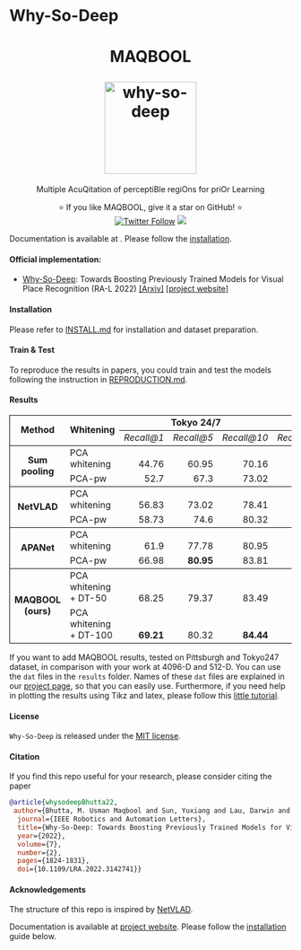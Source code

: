 # Why-So-Deep

<h1 align="center">
  <p align="center">MAQBOOL</p>
  <a href="https://usmanmaqbool.github.io/why-so-deep"><img src="https://usmanmaqbool.github.io/assets/images/maqbool/maqbool.png" alt="why-so-deep" style="height: 164px;"></a>
  
</h1>
<p align="center">Multiple AcuQitation of perceptiBle regiOns for priOr Learning </p>
<p align="center">
  ⭐️ If you like MAQBOOL, give it a star on GitHub! ⭐️
  <br>
  <a href="https://twitter.com/MUsmanMBhutta"><img src="https://img.shields.io/twitter/follow/MUsmanMBhutta.svg?style=social" alt="Twitter Follow" /></a>
  <a href="#license"><img src="https://img.shields.io/github/license/sourcerer-io/hall-of-fame.svg?colorB=ff0000"></a>
</p>

Documentation is available at . Please follow the [installation](docs/INSTALL.md).

#### Official implementation:
* [Why-So-Deep](https://usmanmaqbool.github.io/why-so-deep): Towards Boosting Previously Trained Models for Visual Place Recognition (RA-L 2022) [[Arxiv]](https://arxiv.org/abs/2201.03212) [[project website](https://usmanmaqbool.github.io/why-so-deep)]

#### Installation

Please refer to [INSTALL.md](docs/INSTALL.md) for installation and dataset preparation.

#### Train & Test

To reproduce the results in papers, you could train and test the models following the instruction in [REPRODUCTION.md](docs/REPRODUCTION.md).
#### Results


<table cellspacing="0" border="0">
	<colgroup width="118"></colgroup>
	<colgroup width="157"></colgroup>
	<colgroup width="77"></colgroup>
	<colgroup width="69"></colgroup>
	<colgroup width="76"></colgroup>
	<colgroup width="95"></colgroup>
	<colgroup width="69"></colgroup>
	<colgroup width="76"></colgroup>
	<tr>
		<td style="border-top: 1px solid #000000; border-bottom: 1px solid #000000; border-left: 1px solid #000000" rowspan=2 height="34" align="center" valign=middle><b>Method</b></td>
		<td style="border-top: 1px solid #000000; border-bottom: 1px solid #000000" rowspan=2 align="center" valign=middle><b>Whitening</b></td>
		<td style="border-top: 1px solid #000000; border-bottom: 1px solid #000000" colspan=3 align="center" valign=middle><b>Tokyo 24/7</b></td>
		<td style="border-top: 1px solid #000000; border-bottom: 1px solid #000000; border-right: 1px solid #000000" colspan=3 align="center" valign=middle><b>Pitts250k-test</b></td>
		</tr>
	<tr>
		<td style="border-bottom: 1px solid #000000" align="left" valign=bottom><i>Recall@1</i></td>
		<td style="border-bottom: 1px solid #000000" align="left" valign=bottom><i>Recall@5</i></td>
		<td style="border-bottom: 1px solid #000000" align="left" valign=bottom><i>Recall@10</i></td>
		<td style="border-bottom: 1px solid #000000" align="left" valign=bottom><i>Recall@1</i></td>
		<td style="border-bottom: 1px solid #000000" align="left" valign=bottom><i>Recall@5</i></td>
		<td style="border-bottom: 1px solid #000000; border-right: 1px solid #000000" align="left" valign=bottom><i>Recall@10</i></td>
	</tr>
	<tr>
		<td style="border-top: 1px solid #000000; border-bottom: 1px solid #000000; border-left: 1px solid #000000" rowspan=2 height="34" align="center" valign=middle><b>Sum pooling</b></td>
		<td style="border-top: 1px solid #000000" align="left" valign=bottom>PCA whitening</td>
		<td style="border-top: 1px solid #000000" align="right" valign=bottom sdval="44.76" sdnum="1033;">44.76</td>
		<td style="border-top: 1px solid #000000" align="right" valign=bottom sdval="60.95" sdnum="1033;">60.95</td>
		<td style="border-top: 1px solid #000000" align="right" valign=bottom sdval="70.16" sdnum="1033;">70.16</td>
		<td style="border-top: 1px solid #000000" align="right" valign=bottom sdval="74.13" sdnum="1033;">74.13</td>
		<td style="border-top: 1px solid #000000" align="right" valign=bottom sdval="86.44" sdnum="1033;">86.44</td>
		<td style="border-top: 1px solid #000000; border-right: 1px solid #000000" align="right" valign=bottom sdval="90.18" sdnum="1033;">90.18</td>
	</tr>
	<tr>
		<td style="border-bottom: 1px solid #000000" align="left" valign=bottom>PCA-pw</td>
		<td style="border-bottom: 1px solid #000000" align="right" valign=bottom sdval="52.7" sdnum="1033;">52.7</td>
		<td style="border-bottom: 1px solid #000000" align="right" valign=bottom sdval="67.3" sdnum="1033;">67.3</td>
		<td style="border-bottom: 1px solid #000000" align="right" valign=bottom sdval="73.02" sdnum="1033;">73.02</td>
		<td style="border-bottom: 1px solid #000000" align="right" valign=bottom sdval="75.63" sdnum="1033;">75.63</td>
		<td style="border-bottom: 1px solid #000000" align="right" valign=bottom sdval="88.01" sdnum="1033;">88.01</td>
		<td style="border-bottom: 1px solid #000000; border-right: 1px solid #000000" align="right" valign=bottom sdval="91.75" sdnum="1033;">91.75</td>
	</tr>
	<tr>
		<td style="border-top: 1px solid #000000; border-bottom: 1px solid #000000; border-left: 1px solid #000000" rowspan=2 height="34" align="center" valign=middle><b>NetVLAD</b></td>
		<td style="border-top: 1px solid #000000" align="left" valign=bottom>PCA whitening</td>
		<td style="border-top: 1px solid #000000" align="right" valign=bottom sdval="56.83" sdnum="1033;">56.83</td>
		<td style="border-top: 1px solid #000000" align="right" valign=bottom sdval="73.02" sdnum="1033;">73.02</td>
		<td style="border-top: 1px solid #000000" align="right" valign=bottom sdval="78.41" sdnum="1033;">78.41</td>
		<td style="border-top: 1px solid #000000" align="right" valign=bottom sdval="80.66" sdnum="1033;">80.66</td>
		<td style="border-top: 1px solid #000000" align="right" valign=bottom sdval="90.88" sdnum="1033;">90.88</td>
		<td style="border-top: 1px solid #000000; border-right: 1px solid #000000" align="right" valign=bottom sdval="93.06" sdnum="1033;">93.06</td>
	</tr>
	<tr>
		<td style="border-bottom: 1px solid #000000" align="left" valign=bottom>PCA-pw</td>
		<td style="border-bottom: 1px solid #000000" align="right" valign=bottom sdval="58.73" sdnum="1033;">58.73</td>
		<td style="border-bottom: 1px solid #000000" align="right" valign=bottom sdval="74.6" sdnum="1033;">74.6</td>
		<td style="border-bottom: 1px solid #000000" align="right" valign=bottom sdval="80.32" sdnum="1033;">80.32</td>
		<td style="border-bottom: 1px solid #000000" align="right" valign=bottom sdval="81.95" sdnum="1033;">81.95</td>
		<td style="border-bottom: 1px solid #000000" align="right" valign=bottom sdval="91.65" sdnum="1033;">91.65</td>
		<td style="border-bottom: 1px solid #000000; border-right: 1px solid #000000" align="right" valign=bottom sdval="93.76" sdnum="1033;">93.76</td>
	</tr>
	<tr>
		<td style="border-top: 1px solid #000000; border-bottom: 1px solid #000000; border-left: 1px solid #000000" rowspan=2 height="34" align="center" valign=middle><b>APANet</b></td>
		<td style="border-top: 1px solid #000000" align="left" valign=bottom>PCA whitening</td>
		<td style="border-top: 1px solid #000000" align="right" valign=bottom sdval="61.9" sdnum="1033;">61.9</td>
		<td style="border-top: 1px solid #000000" align="right" valign=bottom sdval="77.78" sdnum="1033;">77.78</td>
		<td style="border-top: 1px solid #000000" align="right" valign=bottom sdval="80.95" sdnum="1033;">80.95</td>
		<td style="border-top: 1px solid #000000" align="right" valign=bottom sdval="82.32" sdnum="1033;">82.32</td>
		<td style="border-top: 1px solid #000000" align="right" valign=bottom sdval="90.92" sdnum="1033;">90.92</td>
		<td style="border-top: 1px solid #000000; border-right: 1px solid #000000" align="right" valign=bottom sdval="93.79" sdnum="1033;">93.79</td>
	</tr>
	<tr>
		<td style="border-bottom: 1px solid #000000" align="left" valign=bottom>PCA-pw</td>
		<td style="border-bottom: 1px solid #000000" align="right" valign=bottom sdval="66.98" sdnum="1033;">66.98</td>
		<td style="border-bottom: 1px solid #000000" align="right" valign=bottom sdval="80.95" sdnum="1033;"><b>80.95</b></td>
		<td style="border-bottom: 1px solid #000000" align="right" valign=bottom sdval="83.81" sdnum="1033;">83.81</td>
		<td style="border-bottom: 1px solid #000000" align="right" valign=bottom sdval="83.65" sdnum="1033;">83.65</td>
		<td style="border-bottom: 1px solid #000000" align="right" valign=bottom sdval="92.56" sdnum="1033;">92.56</td>
		<td style="border-bottom: 1px solid #000000; border-right: 1px solid #000000" align="right" valign=bottom sdval="94.7" sdnum="1033;">94.7</td>
	</tr>
	<tr>
		<td style="border-top: 1px solid #000000; border-bottom: 1px solid #000000; border-left: 1px solid #000000" rowspan=2 height="34" align="center" valign=middle><b>MAQBOOL (ours)</b></td>
		<td style="border-top: 1px solid #000000" align="left" valign=bottom>PCA whitening + DT-50</td>
		<td style="border-top: 1px solid #000000" align="right" valign=bottom sdval="68.25" sdnum="1033;">68.25</td>
		<td style="border-top: 1px solid #000000" align="right" valign=bottom sdval="79.37" sdnum="1033;">79.37</td>
		<td style="border-top: 1px solid #000000" align="right" valign=bottom sdval="83.49" sdnum="1033;">83.49</td>
		<td style="border-top: 1px solid #000000" align="right" valign=bottom sdval="85.45" sdnum="1033;">85.45</td>
		<td style="border-top: 1px solid #000000" align="right" valign=bottom sdval="92.62" sdnum="1033;">92.62</td>
		<td style="border-top: 1px solid #000000; border-right: 1px solid #000000" align="right" valign=bottom sdval="94.58" sdnum="1033;">94.58</td>
	</tr>
	<tr>
		<td style="border-bottom: 1px solid #000000" align="left" valign=bottom>PCA whitening + DT-100</td>
		<td style="border-bottom: 1px solid #000000" align="right" valign=bottom sdval="69.21" sdnum="1033;"><b>69.21</b></td>
		<td style="border-bottom: 1px solid #000000" align="right" valign=bottom sdval="80.32" sdnum="1033;">80.32</td>
		<td style="border-bottom: 1px solid #000000" align="right" valign=bottom sdval="84.44" sdnum="1033;"><b>84.44</b></td>
		<td style="border-bottom: 1px solid #000000" align="right" valign=bottom sdval="85.46" sdnum="1033;"><b>85.46</b></td>
		<td style="border-bottom: 1px solid #000000" align="right" valign=bottom sdval="92.77" sdnum="1033;"><b>92.77</b></td>
		<td style="border-bottom: 1px solid #000000; border-right: 1px solid #000000" align="right" valign=bottom sdval="94.72" sdnum="1033;"><b>94.72</b></td>
	</tr>
</table>

If you want to add MAQBOOL results, tested on Pittsburgh and Tokyo247 dataset, in comparison with your work at 4096-D and 512-D. You can use the `dat` files in the `results` folder. 
Names of these `dat` files are explained in our [project page](https://usmanmaqbool.github.io/why-so-deep), so that you can easily use. 
Furthermore, if you need help in plotting the results using Tikz and latex, please follow this [little tutorial](https://usmanmaqbool.github.io/how-to-add-tikz-graphs-in-latex/).

#### License

`Why-So-Deep` is released under the [MIT license](LICENSE).


#### Citation

If you find this repo useful for your research, please consider citing the paper
```bib
@article{whysodeepBhutta22,
 author={Bhutta, M. Usman Maqbool and Sun, Yuxiang and Lau, Darwin and Liu, Ming},
  journal={IEEE Robotics and Automation Letters}, 
  title={Why-So-Deep: Towards Boosting Previously Trained Models for Visual Place Recognition}, 
  year={2022},
  volume={7},
  number={2},
  pages={1824-1831},
  doi={10.1109/LRA.2022.3142741}}
```

#### Acknowledgements

The structure of this repo is inspired by [NetVLAD](https://github.com/Relja/netvlad).


Documentation is available at [project website](https://usmanmaqbool.github.io/why-so-deep). Please follow the [installation](#installation) guide below.
